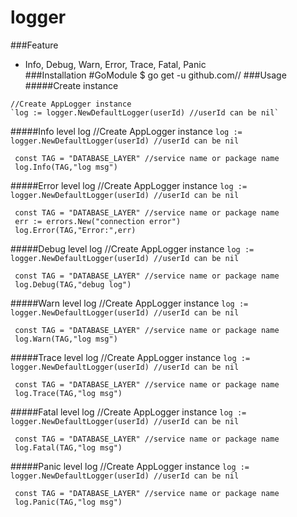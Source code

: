 # logger

###Feature
   * Info, Debug, Warn, Error, Trace, Fatal, Panic   
###Installation
       #GoModule
       $ go get -u github.com/<user>/<repo-name>
###Usage
#####Create instance
    
    //Create AppLogger instance
    `log := logger.NewDefaultLogger(userId) //userId can be nil`

#####Info level log
    //Create AppLogger instance
    `log := logger.NewDefaultLogger(userId) //userId can be nil`
     
     const TAG = "DATABASE_LAYER" //service name or package name
     log.Info(TAG,"log msg")    
#####Error level log
    //Create AppLogger instance
    `log := logger.NewDefaultLogger(userId) //userId can be nil`
     
     const TAG = "DATABASE_LAYER" //service name or package name
     err := errors.New("connection error")
     log.Error(TAG,"Error:",err)
#####Debug level log
    //Create AppLogger instance
    `log := logger.NewDefaultLogger(userId) //userId can be nil`
     
     const TAG = "DATABASE_LAYER" //service name or package name
     log.Debug(TAG,"debug log")

#####Warn level log
    //Create AppLogger instance
    `log := logger.NewDefaultLogger(userId) //userId can be nil`
     
     const TAG = "DATABASE_LAYER" //service name or package name
     log.Warn(TAG,"log msg")
#####Trace level log
    //Create AppLogger instance
    `log := logger.NewDefaultLogger(userId) //userId can be nil`
     
     const TAG = "DATABASE_LAYER" //service name or package name
     log.Trace(TAG,"log msg")
#####Fatal level log
    //Create AppLogger instance
    `log := logger.NewDefaultLogger(userId) //userId can be nil`
     
     const TAG = "DATABASE_LAYER" //service name or package name
     log.Fatal(TAG,"log msg")
#####Panic level log
    //Create AppLogger instance
    `log := logger.NewDefaultLogger(userId) //userId can be nil`
     
     const TAG = "DATABASE_LAYER" //service name or package name
     log.Panic(TAG,"log msg")
                       